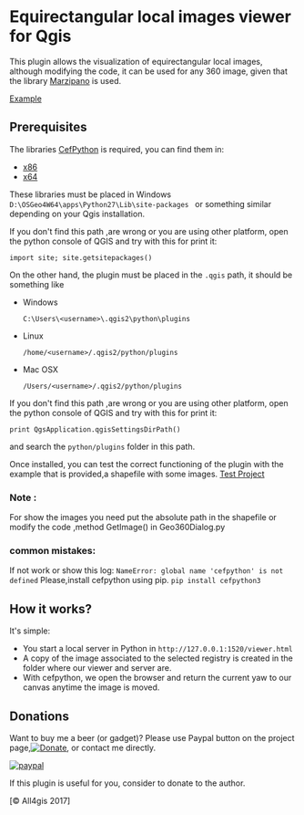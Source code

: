 # Equirectangular local images viewer for Qgis

This plugin allows the visualization of equirectangular local images, although modifying the code, it can be used for any 360 image, given that the library [Marzipano](https://github.com/google/marzipano) is used.
 
[Example](https://github.com/All4Gis/EquirectangularViewer/tree/master/example)
 
## Prerequisites
 
The libraries [CefPython](https://github.com/cztomczak/cefpython) is required, you can find them in:
- [x86](https://github.com/All4Gis/EquirectangularViewer/tree/master/ext-libs/x86/cefpython3)
- [x64](https://github.com/All4Gis/EquirectangularViewer/tree/master/ext-libs/x64/cefpython3)

These libraries must be placed in Windows `D:\OSGeo4W64\apps\Python27\Lib\site-packages ` or something similar depending on your Qgis installation.

If you don't find this path ,are wrong or you are using other platform, open the python console of QGIS and try with this for print it:

`import site; site.getsitepackages()`
 
On the other hand, the plugin must be placed in the `.qgis` path, it should be something like 

 - Windows
 
 	`C:\Users\<username>\.qgis2\python\plugins`
 	
 - Linux
 
 	`/home/<username>/.qgis2/python/plugins`
 	
 - Mac OSX
 
 	`/Users/<username>/.qgis2/python/plugins`

If you don't find this path ,are wrong or you are using other platform, open the python console of QGIS and try with this for print it:

`print QgsApplication.qgisSettingsDirPath()`

and search the `python/plugins` folder in this path.
 
Once installed, you can test the correct functioning of the plugin with the example that is provided,a shapefile with some images.
 [Test Project](https://github.com/All4Gis/EquirectangularViewer/tree/master/Project_example)
 
 ### Note : 
 For show the images you need put the absolute path in the shapefile or modify the code ,method GetImage() in Geo360Dialog.py

 ### common mistakes: 
 
 If not work or show this log:
 `NameError: global name 'cefpython' is not defined`
 Please,install cefpython using pip.
 `pip install cefpython3`
 
## How it works?
 
It's simple:
- You start a local server in Python in  `http://127.0.0.1:1520/viewer.html `
- A copy of the image associated to the selected registry is created in the folder where our viewer and server are.
- With cefpython, we open the browser and return the current yaw to our canvas anytime the image is moved.
 
 
## Donations
Want to buy me a beer (or gadget)? Please use Paypal button on the project page,[![Donate](https://img.shields.io/badge/Donate-PayPal-green.svg)](https://www.paypal.me/all4gis), or contact me directly.

[![paypal](https://www.paypalobjects.com/en_US/i/btn/btn_donateCC_LG.gif)](https://www.paypal.com/cgi-bin/webscr?button=donate&business=5329N9XX4WQHY&item_name=EquirectangularViewer+Plugin&quantity=&amount=&currency_code=EUR&shipping=&tax=&notify_url=&cmd=_donations&bn=JavaScriptButton_donate&env=www)
 
If this plugin is useful for you, consider to donate to the author.

[© All4gis 2017]
